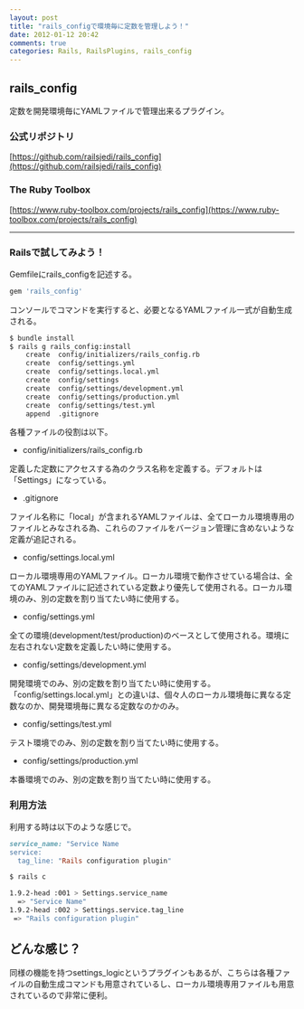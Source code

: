 ```yaml
---
layout: post
title: "rails_configで環境毎に定数を管理しよう！"
date: 2012-01-12 20:42
comments: true
categories: Rails, RailsPlugins, rails_config
---
```


## rails_config

定数を開発環境毎にYAMLファイルで管理出来るプラグイン。

<!-- more -->

### 公式リポジトリ
[https://github.com/railsjedi/rails_config](https://github.com/railsjedi/rails_config)

### The Ruby Toolbox
[https://www.ruby-toolbox.com/projects/rails_config](https://www.ruby-toolbox.com/projects/rails_config)

***

### Railsで試してみよう！

Gemfileにrails_configを記述する。

```ruby Gemfile
gem 'rails_config'
```

コンソールでコマンドを実行すると、必要となるYAMLファイル一式が自動生成される。

```bash
$ bundle install
$ rails g rails_config:install
    create  config/initializers/rails_config.rb
    create  config/settings.yml
    create  config/settings.local.yml
    create  config/settings
    create  config/settings/development.yml
    create  config/settings/production.yml
    create  config/settings/test.yml
    append  .gitignore
```

各種ファイルの役割は以下。

* config/initializers/rails_config.rb

定義した定数にアクセスする為のクラス名称を定義する。デフォルトは「Settings」になっている。

* .gitignore

ファイル名称に「local」が含まれるYAMLファイルは、全てローカル環境専用のファイルとみなされる為、これらのファイルをバージョン管理に含めないような定義が追記される。

* config/settings.local.yml

ローカル環境専用のYAMLファイル。ローカル環境で動作させている場合は、全てのYAMLファイルに記述されている定数より優先して使用される。ローカル環境のみ、別の定数を割り当てたい時に使用する。

* config/settings.yml

全ての環境(development/test/production)のベースとして使用される。環境に左右されない定数を定義したい時に使用する。

* config/settings/development.yml

開発環境でのみ、別の定数を割り当てたい時に使用する。「config/settings.local.yml」との違いは、個々人のローカル環境毎に異なる定数なのか、開発環境毎に異なる定数なのかのみ。

* config/settings/test.yml

テスト環境でのみ、別の定数を割り当てたい時に使用する。

* config/settings/production.yml

本番環境でのみ、別の定数を割り当てたい時に使用する。

### 利用方法

利用する時は以下のような感じで。

```ruby config/settings.yml
service_name: "Service Name
service:
  tag_line: "Rails configuration plugin"
```

```bash
$ rails c

1.9.2-head :001 > Settings.service_name
  => "Service Name"
1.9.2-head :002 > Settings.service.tag_line
 => "Rails configuration plugin"
```

## どんな感じ？
同様の機能を持つsettings_logicというプラグインもあるが、こちらは各種ファイルの自動生成コマンドも用意されているし、ローカル環境専用ファイルも用意されているので非常に便利。
